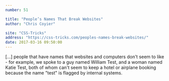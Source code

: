 ```yaml
---
number: 51

title: "People’s Names That Break Websites"
author: "Chris Coyier"

site: "CSS-Tricks"
address: "https://css-tricks.com/peoples-names-break-websites/"
date: 2017-03-16 09:50:00
---
```


[…] people that have names that websites and computers don't seem to like - for example, we spoke to a guy named William Test, and a woman named Katie Test, both of whom can't seem to keep a hotel or airplane booking because the name "test" is flagged by internal systems.
